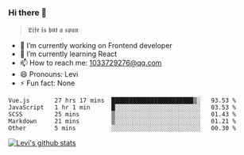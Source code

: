 ### Hi there 👋

> 𝕷𝖎𝖋𝖊 𝖎𝖘 𝖇𝖚𝖙 𝖆 𝖘𝖕𝖆𝖓

- 🔭 I’m currently working on Frontend developer
- 🌱 I’m currently learning React
- 📫 How to reach me: 1033729276@qq.com
- 😄 Pronouns: Levi
- ⚡ Fun fact: None


<!--START_SECTION:waka-->
```text
Vue.js       27 hrs 17 mins  ███████████████████████▒░   93.53 % 
JavaScript   1 hr 1 min      █░░░░░░░░░░░░░░░░░░░░░░░░   03.53 % 
SCSS         25 mins         ▒░░░░░░░░░░░░░░░░░░░░░░░░   01.43 % 
Markdown     21 mins         ▒░░░░░░░░░░░░░░░░░░░░░░░░   01.21 % 
Other        5 mins          ░░░░░░░░░░░░░░░░░░░░░░░░░   00.30 % 
```
<!--END_SECTION:waka-->


[![Levi's github stats](https://github-readme-stats.vercel.app/api?username=chaossssss)](https://github.com/anuraghazra/github-readme-stats)